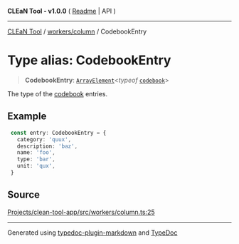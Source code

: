 **CLEaN Tool - v1.0.0** ( [Readme](../../../README.md) \| API )

***

[CLEaN Tool](../../../modules.md) / [workers/column](../README.md) / CodebookEntry

# Type alias: CodebookEntry

> **CodebookEntry**: [`ArrayElement`](../../../types/utils/type-aliases/ArrayElement.md)\<*typeof* [`codebook`](../../../data/README.md#codebook)\>

The type of the [codebook](../../../data/README.md#codebook) entries.

## Example

```ts
 const entry: CodebookEntry = {
   category: 'quux',
   description: 'baz',
   name: 'foo',
   type: 'bar',
   unit: 'qux',
 }
```

## Source

[Projects/clean-tool-app/src/workers/column.ts:25](https://github.com/yuckyh/clean-tool-app/)

***

Generated using [typedoc-plugin-markdown](https://www.npmjs.com/package/typedoc-plugin-markdown) and [TypeDoc](https://typedoc.org/)
